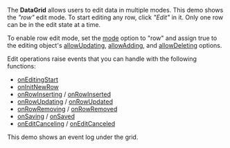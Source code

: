 The **DataGrid** allows users to edit data in multiple modes. This demo shows the *"row"* edit mode. To start editing any row, click *"Edit"* in it. Only one row can be in the edit state at a time.

To enable row edit mode, set the [mode](/Documentation/ApiReference/UI_Widgets/dxDataGrid/Configuration/editing/#mode) option to "row" and assign true to the editing object's [allowUpdating](/Documentation/ApiReference/UI_Widgets/dxDataGrid/Configuration/editing/#allowUpdating), [allowAdding](/Documentation/ApiReference/UI_Widgets/dxDataGrid/Configuration/editing/#allowAdding), and [allowDeleting](/Documentation/ApiReference/UI_Widgets/dxDataGrid/Configuration/editing/#allowDeleting) options.

Edit operations raise events that you can handle with the following functions:    
- [onEditingStart](/Documentation/ApiReference/UI_Widgets/dxDataGrid/Configuration/#onEditingStart)
- [onInitNewRow](/Documentation/ApiReference/UI_Widgets/dxDataGrid/Configuration/#onInitNewRow)
- [onRowInserting](/Documentation/ApiReference/UI_Widgets/dxDataGrid/Configuration/#onRowInserting) / [onRowInserted](/Documentation/ApiReference/UI_Widgets/dxDataGrid/Configuration/#onRowInserted)
- [onRowUpdating](/Documentation/ApiReference/UI_Widgets/dxDataGrid/Configuration/#onRowUpdating) / [onRowUpdated](/Documentation/ApiReference/UI_Widgets/dxDataGrid/Configuration/#onRowUpdated)
- [onRowRemoving](/Documentation/ApiReference/UI_Widgets/dxDataGrid/Configuration/#onRowRemoving) / [onRowRemoved](/Documentation/ApiReference/UI_Widgets/dxDataGrid/Configuration/#onRowRemoved)
- [onSaving](/Documentation/ApiReference/UI_Widgets/dxDataGrid/Configuration/#onSaving) / [onSaved](/Documentation/ApiReference/UI_Widgets/dxDataGrid/Configuration/#onSaved)
- [onEditCanceling](/Documentation/ApiReference/UI_Widgets/dxDataGrid/Configuration/#onEditCanceling) / [onEditCanceled](/Documentation/ApiReference/UI_Widgets/dxDataGrid/Configuration/#onEditCanceled)
 
This demo shows an event log under the grid.